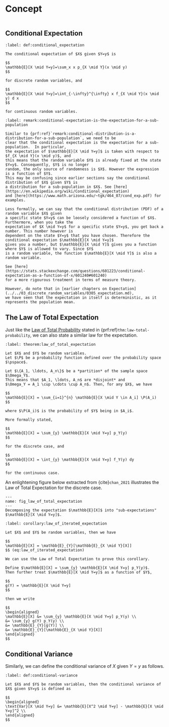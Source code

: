 # Concept

```{contents}
```

## Conditional Expectation

```{prf:definition} Conditional Expectation
:label: def:conditional_expectation

The conditional expectation of $X$ given $Y=y$ is

$$
\mathbb{E}[X \mid Y=y]=\sum_x x p_{X \mid Y}(x \mid y)
$$

for discrete random variables, and

$$
\mathbb{E}[X \mid Y=y]=\int_{-\infty}^{\infty} x f_{X \mid Y}(x \mid y) d x
$$

for continuous random variables.
```

```{prf:remark} Conditional Expectation is the Expectation for a Sub-Population
:label: remark:conditional-expectation-is-the-expectation-for-a-sub-population

Similar to {prf:ref}`remark:conditional-distribution-is-a-distribution-for-a-sub-population`, we need to be
clear that the conditional expectation is the expectation for a sub-population.  In particular,
the expectation of $\mathbb{E}[X \mid Y=y]$ is taken with respect to $f_{X \mid Y}(x \mid y)$, and
this means that the random variable $Y$ is already fixed at the state $Y=y$. Consequently, $Y$ is no longer
random, the only source of randomness is $X$. However the expression is a function of $Y$.
This may be confusing since earlier sections say the conditional distribution of $X$ given $Y$ is
a distribution for a sub-population in $X$. See [here](https://en.wikipedia.org/wiki/Conditional_expectation)
and [here](https://www.math.arizona.edu/~tgk/464_07/cond_exp.pdf) for examples.

Less formally, we can say that the conditional distribution (PDF) of a random variable $X$ given
a specific state $Y=y$ can be loosely considered a function of $X$.  Furthermore, when you take the
expectation of $X \mid Y=y$ for a specific state $Y=y$, you get back a number. This number however is
dependent on the state $Y=y$ that you have chosen. Therefore the conditional expectation $\mathbb{E}[X \mid Y=y]$
gives you a number, but $\mathbb{E}[X \mid Y]$ gives you a function where $Y$ is allowed to vary. Since $Y$
is a random variable, the function $\mathbb{E}[X \mid Y]$ is also a random variable.

See [here](https://stats.stackexchange.com/questions/601223/conditional-expectation-as-a-function-of-x/601240#601240)
for a more rigourous treatment in terms of measure theory.

However, do note that in [earlier chapters on Expectation](../../03_discrete_random_variables/0305_expectation.md),
we have seen that the expectation in itself is deterministic, as it represents the population mean.
```

## The Law of Total Expectation

Just like the
[Law of Total Probability](../../02_probability/0206_bayes_theorem.md) stated in
{prf:ref}`thm:law-total-probability`, we can also state a similar law for the
expectation.

```{prf:theorem} Law of Total Expectation
:label: theorem:law_of_total_expectation

Let $X$ and $Y$ be random variables.
Let $\P$ be a probability function defined over the probability space $\pspace$.

Let $\{A_1, \ldots, A_n\}$ be a *partition* of the sample space $\Omega_Y$.
This means that $A_1, \ldots, A_n$ are *disjoint* and
$\Omega_Y = A_1 \cup \cdots \cup A_n$. Then, for any $X$, we have

$$
\mathbb{E}[X] = \sum_{i=1}^{n} \mathbb{E}[X \mid Y \in A_i] \P(A_i)
$$

where $\P(A_i)$ is the probability of $Y$ being in $A_i$.

More formally stated,

$$
\mathbb{E}[X] = \sum_{y} \mathbb{E}[X \mid Y=y] p_Y(y)
$$

for the discrete case, and

$$
\mathbb{E}[X] = \int_{y} \mathbb{E}[X \mid Y=y] f_Y(y) dy
$$

for the continuous case.
```

An enlightening figure below extracted from {cite}`chan_2021` illustrates the
Law of Total Expectation for the discrete case.

```{figure} ../assets/chan_fig5.11.png
---
name: fig_law_of_total_expectation
---
Decomposing the expectation $\mathbb{E}[X]$ into "sub-expectations" $\mathbb{E}[X \mid Y=y]$.
```

```{prf:corollary} The Law of Iterated Expectation
:label: corollary:law_of_iterated_expectation

Let $X$ and $Y$ be random variables, then we have

$$
\mathbb{E}[X] = \mathbb{E}_{Y}[\mathbb{E}_{X \mid Y}[X]]
$$ (eq:law_of_iterated_expectation)
```

```{prf:proof}
We can use the Law of Total Expectation to prove this corollary.

Define $\mathbb{E}[X] = \sum_{y} \mathbb{E}[X \mid Y=y] p_Y(y)$.
Then further treat $\mathbb{E}[X \mid Y=y]$ as a function of $Y$,

$$
g(Y) = \mathbb{E}[X \mid Y=y]
$$

then we write

$$
\begin{aligned}
\mathbb{E}[X] &= \sum_{y} \mathbb{E}[X \mid Y=y] p_Y(y) \\
&= \sum_{y} g(Y) p_Y(y) \\
&= \mathbb{E}_{Y}[g(Y)] \\
&= \mathbb{E}_{Y}[\mathbb{E}_{X \mid Y}[X]]
\end{aligned}
$$
```

## Conditional Variance

Similarly, we can define the conditional variance of $X$ given $Y=y$ as follows.

```{prf:definition} Conditional Variance
:label: def:conditional-variance

Let $X$ and $Y$ be random variables, then the conditional variance of $X$ given $Y=y$ is defined as

$$
\begin{aligned}
\text{Var}[X \mid Y=y] &= \mathbb{E}[X^2 \mid Y=y] - \mathbb{E}[X \mid Y=y]^2 \\
\end{aligned}
$$
```
